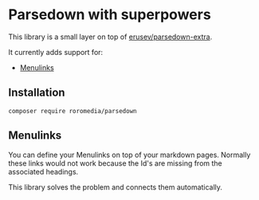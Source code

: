 # Parsedown with superpowers

This library is a small layer on top of [erusev/parsedown-extra](https://github.com/erusev/parsedown-extra).

It currently adds support for:

- [Menulinks](#menulinks)

## Installation

`composer require roromedia/parsedown`

## Menulinks

You can define your Menulinks on top of your markdown pages. Normally these links would not work because the Id's are missing from the associated headings. 

This library solves the problem and connects them automatically.